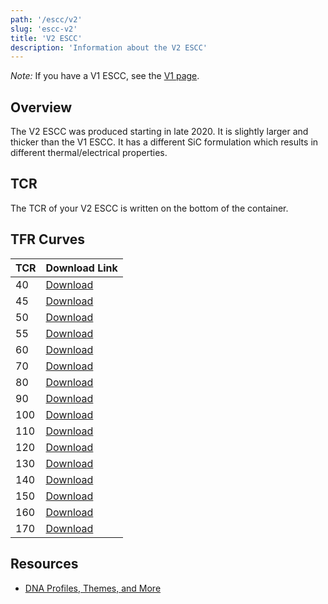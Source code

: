 ```yaml
---
path: '/escc/v2'
slug: 'escc-v2'
title: 'V2 ESCC'
description: 'Information about the V2 ESCC'
---
```


_Note:_ If you have a V1 ESCC, see the [V1 page](/escc/v1).

## Overview

The V2 ESCC was produced starting in late 2020. It is slightly larger and thicker than the V1 ESCC. It has a different SiC formulation which results in different thermal/electrical properties.

## TCR

The TCR of your V2 ESCC is written on the bottom of the container.

## TFR Curves

| TCR | Download Link                                                                                                 |
| --- | ------------------------------------------------------------------------------------------------------------- |
| 40  | [Download](https://www.dropbox.com/sh/nl1pupcuvpchgq3/AABCgDCOJi6LJBhZnYm4YsHAa?dl=0&preview=DNA-ESCC40.csv)  |
| 45  | [Download](https://www.dropbox.com/sh/nl1pupcuvpchgq3/AABCgDCOJi6LJBhZnYm4YsHAa?dl=0&preview=DNA-ESCC45.csv)  |
| 50  | [Download](https://www.dropbox.com/sh/nl1pupcuvpchgq3/AABCgDCOJi6LJBhZnYm4YsHAa?dl=0&preview=DNA-ESCC50.csv)  |
| 55  | [Download](https://www.dropbox.com/sh/nl1pupcuvpchgq3/AABCgDCOJi6LJBhZnYm4YsHAa?dl=0&preview=DNA-ESCC55.csv)  |
| 60  | [Download](https://www.dropbox.com/sh/nl1pupcuvpchgq3/AABCgDCOJi6LJBhZnYm4YsHAa?dl=0&preview=DNA-ESCC60.csv)  |
| 70  | [Download](https://www.dropbox.com/sh/nl1pupcuvpchgq3/AABCgDCOJi6LJBhZnYm4YsHAa?dl=0&preview=DNA-ESCC70.csv)  |
| 80  | [Download](https://www.dropbox.com/sh/nl1pupcuvpchgq3/AABCgDCOJi6LJBhZnYm4YsHAa?dl=0&preview=DNA-ESCC80.csv)  |
| 90  | [Download](https://www.dropbox.com/sh/nl1pupcuvpchgq3/AABCgDCOJi6LJBhZnYm4YsHAa?dl=0&preview=DNA-ESCC90.csv)  |
| 100 | [Download](https://www.dropbox.com/sh/nl1pupcuvpchgq3/AABCgDCOJi6LJBhZnYm4YsHAa?dl=0&preview=DNA-ESCC100.csv) |
| 110 | [Download](https://www.dropbox.com/sh/nl1pupcuvpchgq3/AABCgDCOJi6LJBhZnYm4YsHAa?dl=0&preview=DNA-ESCC110.csv) |
| 120 | [Download](https://www.dropbox.com/sh/nl1pupcuvpchgq3/AABCgDCOJi6LJBhZnYm4YsHAa?dl=0&preview=ESCC%20120.csv)  |
| 130 | [Download](https://www.dropbox.com/sh/nl1pupcuvpchgq3/AABCgDCOJi6LJBhZnYm4YsHAa?dl=0&preview=ESCC%20130.csv)  |
| 140 | [Download](https://www.dropbox.com/sh/nl1pupcuvpchgq3/AABCgDCOJi6LJBhZnYm4YsHAa?dl=0&preview=ESCC%20140.csv)  |
| 150 | [Download](https://www.dropbox.com/sh/nl1pupcuvpchgq3/AABCgDCOJi6LJBhZnYm4YsHAa?dl=0&preview=ESCC%20150.csv)  |
| 160 | [Download](https://www.dropbox.com/sh/nl1pupcuvpchgq3/AABCgDCOJi6LJBhZnYm4YsHAa?dl=0&preview=ESCC%20160.csv)  |
| 170 | [Download](https://www.dropbox.com/sh/nl1pupcuvpchgq3/AABCgDCOJi6LJBhZnYm4YsHAa?dl=0&preview=ESCC%20170.csv)  |

## Resources

- [DNA Profiles, Themes, and More](https://www.dropbox.com/sh/wvrajvkhm7ufxwy/AADFFo5NdXk2GnkPSQC2q_i1a?dl=0)
